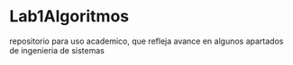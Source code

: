 # Lab1Algoritmos
repositorio para uso academico, que refleja avance en algunos apartados de ingenieria de sistemas
